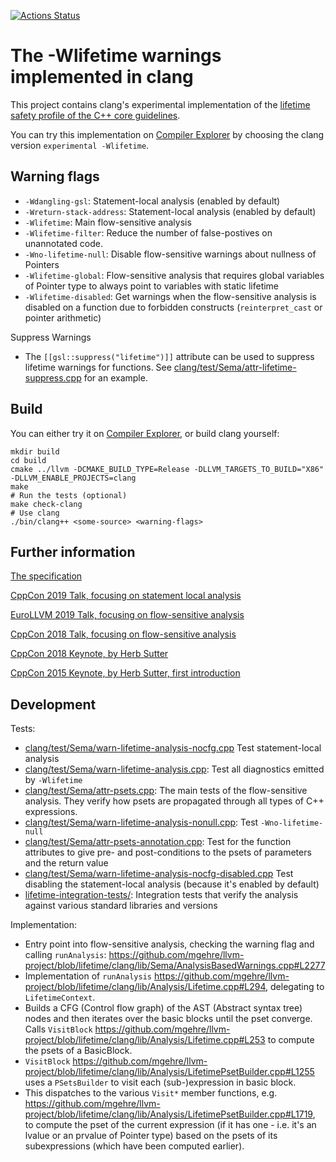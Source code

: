 [![Actions Status](https://github.com/mgehre/llvm-project/workflows/main/badge.svg)](https://github.commgehre/llvm-project/actions)
# The -Wlifetime warnings implemented in clang
This project contains clang's experimental implementation
of the [lifetime safety profile of the C++ core guidelines](https://isocpp.github.io/CppCoreGuidelines/CppCoreGuidelines#SS-lifetime).

You can try this implementation on [Compiler Explorer](https://godbolt.org/z/z-x3Jj)
by choosing the clang version `experimental -Wlifetime`.

## Warning flags
* `-Wdangling-gsl`: Statement-local analysis (enabled by default)
* `-Wreturn-stack-address`: Statement-local analysis (enabled by default)
* `-Wlifetime`: Main flow-sensitive analysis
* `-Wlifetime-filter`: Reduce the number of false-postives on unannotated code.
* `-Wno-lifetime-null`: Disable flow-sensitive warnings about nullness of Pointers 
* `-Wlifetime-global`: Flow-sensitive analysis that requires global variables of Pointer type to always point to variables with static lifetime
* `-Wlifetime-disabled`: Get warnings when the flow-sensitive analysis is disabled on a function due to forbidden constructs (`reinterpret_cast` or pointer arithmetic)

Suppress Warnings
* The `[[gsl::suppress("lifetime")]]` attribute can be used to suppress lifetime warnings for functions. See  [clang/test/Sema/attr-lifetime-suppress.cpp](clang/test/Sema/attr-lifetime-suppress.cpp) for an example.

## Build
You can either try it on [Compiler Explorer](https://godbolt.org/z/z-x3Jj), or build clang yourself:

    mkdir build
    cd build 
    cmake ../llvm -DCMAKE_BUILD_TYPE=Release -DLLVM_TARGETS_TO_BUILD="X86" -DLLVM_ENABLE_PROJECTS=clang
    make
    # Run the tests (optional)
    make check-clang 
    # Use clang
    ./bin/clang++ <some-source> <warning-flags>
    
 ## Further information
 
[The specification](https://github.com/isocpp/CppCoreGuidelines/blob/master/docs/Lifetime.pdf)
 
[CppCon 2019 Talk, focusing on statement local analysis](https://www.youtube.com/watch?v=d67kfSnhbpA)
 
[EuroLLVM 2019 Talk, focusing on flow-sensitive analysis](https://www.youtube.com/watch?v=VynWyOIb6Bk)
 
[CppCon 2018 Talk, focusing on flow-sensitive analysis](https://www.youtube.com/watch?v=sjnp3P9x5jA)
 
[CppCon 2018 Keynote, by Herb Sutter](https://www.youtube.com/watch?v=80BZxujhY38&t=914s)
 
[CppCon 2015 Keynote, by Herb Sutter, first introduction](https://youtu.be/hEx5DNLWGgA?t=1471)

## Development
Tests:
* [clang/test/Sema/warn-lifetime-analysis-nocfg.cpp](clang/test/Sema/warn-lifetime-analysis-nocfg.cpp) Test statement-local analysis
* [clang/test/Sema/warn-lifetime-analysis.cpp](clang/test/Sema/warn-lifetime-analysis.cpp): Test all diagnostics emitted by `-Wlifetime`
* [clang/test/Sema/attr-psets.cpp](clang/test/Sema/attr-psets.cpp): The main tests of the flow-sensitive analysis. They verify how psets are propagated through all types of C++ expressions.
* [clang/test/Sema/warn-lifetime-analysis-nonull.cpp](clang/test/Sema/warn-lifetime-analysis-nonull.cpp): Test `-Wno-lifetime-null`
* [clang/test/Sema/attr-psets-annotation.cpp](clang/test/Sema/attr-psets-annotation.cpp): Test for the function attributes to give pre- and post-conditions to the psets of parameters and the return value
* [clang/test/Sema/warn-lifetime-analysis-nocfg-disabled.cpp](clang/test/Sema/warn-lifetime-analysis-nocfg-disabled.cpp) Test disabling the statement-local analysis (because it's enabled by default)
* [lifetime-integration-tests/](lifetime-integration-tests/): Integration tests that verify the analysis against various standard libraries and versions

Implementation:
* Entry point into flow-sensitive analysis, checking the warning flag and calling `runAnalysis`: https://github.com/mgehre/llvm-project/blob/lifetime/clang/lib/Sema/AnalysisBasedWarnings.cpp#L2277
* Implementation of `runAnalysis` https://github.com/mgehre/llvm-project/blob/lifetime/clang/lib/Analysis/Lifetime.cpp#L294, delegating to `LifetimeContext`. 
* Builds a CFG (Control flow graph) of the AST (Abstract syntax tree) nodes and then iterates over the basic blocks until the pset converge. Calls `VisitBlock` https://github.com/mgehre/llvm-project/blob/lifetime/clang/lib/Analysis/Lifetime.cpp#L253 to compute the psets of a BasicBlock. 
* `VisitBlock` https://github.com/mgehre/llvm-project/blob/lifetime/clang/lib/Analysis/LifetimePsetBuilder.cpp#L1255 uses a `PSetsBuilder` to visit each (sub-)expression in basic block. 
* This dispatches to the various `Visit*` member functions, e.g. https://github.com/mgehre/llvm-project/blob/lifetime/clang/lib/Analysis/LifetimePsetBuilder.cpp#L1719, to compute the pset of the current expression (if it has one - i.e. it's an lvalue or an prvalue of Pointer type) based on the psets of its subexpressions (which have been computed earlier).

